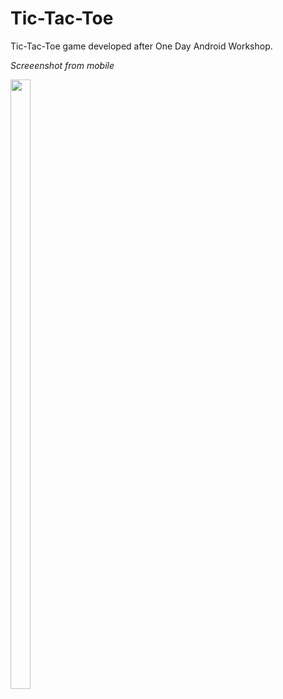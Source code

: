 # Tic-Tac-Toe

Tic-Tac-Toe game developed after One Day Android Workshop.

*Screeenshot from mobile*

<img src="https://github.com/VinitDantkale/Tic-Tac-Toe/blob/master/Screenshot.png?raw=true" width="25%" height="50%">
